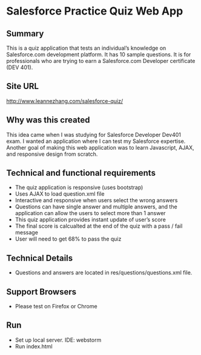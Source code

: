 # Salesforce Practice Quiz Web App

## Summary
This is a quiz application that tests an individual’s knowledge on Salesforce.com development platform. It has 10 sample questions. 
It is for professionals who are trying to earn a Salesforce.com Developer certificate (DEV 401). 

## Site URL
http://www.leannezhang.com/salesforce-quiz/

## Why was this created
This idea came when I was studying for Salesforce Developer Dev401 exam. I wanted an application where I can test my Salesforce expertise. Another goal of making this web application was to learn Javascript, AJAX, and responsive design from scratch.

## Technical and functional requirements

  * The quiz application is responsive (uses bootstrap)
  * Uses AJAX to load question.xml file
  *	Interactive and responsive when users select the wrong answers
  * Questions can have single answer and multiple answers, and the application can allow the users to select more than 1 answer
  *	This quiz application provides instant update of user’s score
  *	The final score is calcualted at the end of the quiz with a pass / fail message
  *	User will need to get 68% to pass the quiz

## Technical Details
  *	Questions and answers are located in res/questions/questions.xml file.

## Support Browsers
  *	Please test on Firefox or Chrome

## Run
  * Set up local server. IDE: webstorm
  * Run index.html


